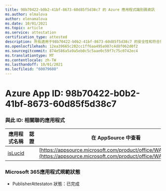 ```yaml
---
title: 98b70422-b0b2-41bf-8673-60d85f5d38c7 的 Azure 應用程式識別碼資訊
ms.author: elmalova
author: elenamalova
ms.date: 10/01/2021
ms.topic: article
ms.service: attestation
certification_type: attested
description: 所有適用于98b70422-b0b2-41bf-8673-60d85f5d38c7 的安全性和符合性資訊資訊。
ms.openlocfilehash: 12ea39665c282cc1ff6aa495a987c4d8f062d0f2
ms.sourcegitcommit: 874e586a5a9a5eb0c5c5aae0c59f7c75c0742ec4
ms.translationtype: MT
ms.contentlocale: zh-TW
ms.lasthandoff: 10/01/2021
ms.locfileid: "60079608"
---
```

# <a name="azure-app-id-98b70422-b0b2-41bf-8673-60d85f5d38c7"></a>Azure App ID: 98b70422-b0b2-41bf-8673-60d85f5d38c7


### <a name="apps-associated-with-this-id"></a>與此 ID: 相關聯的應用程式
| **應用程式名稱** | **認證** | **在 AppSource 中查看** |
|--------------|---------------|-----------------------|
| [isLucid](https://docs.microsoft.com/microsoft-365-app-certification/forward/WA200002385) |  | [https://appsource.microsoft.com/product/office/WA200002385](https://appsource.microsoft.com/product/office/WA200002385) |

### <a name="microsoft-365-app-compliance-status"></a>Microsoft 365應用程式規範狀態
- PublisherAttestaton 狀態：已完成
